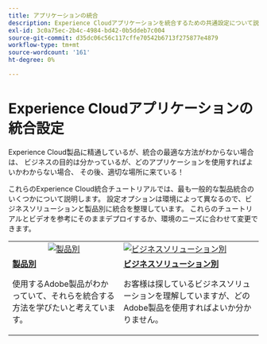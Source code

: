 ```yaml
---
title: アプリケーションの統合
description: Experience Cloudアプリケーションを統合するための共通設定について説明します。 Adobeのクラス最高のエンタープライズ製品が、ビジネス上の課題への取り組みにどのように役立つかをご確認ください。
exl-id: 3c0a75ec-2b4c-4984-bd42-0b5ddeb7c004
source-git-commit: d35dc06c56c117cffe70542b6713f275877e4879
workflow-type: tm+mt
source-wordcount: '161'
ht-degree: 0%

---
```


# Experience Cloudアプリケーションの統合設定

Experience Cloud製品に精通しているが、統合の最適な方法がわからない場合は、 ビジネスの目的は分かっているが、どのアプリケーションを使用すればよいかわからない場合、 その後、適切な場所に来ている！

これらのExperience Cloud統合チュートリアルでは、最も一般的な製品統合のいくつかについて説明します。 設定オプションは環境によって異なるので、ビジネスソリューションと製品別に統合を整理しています。 これらのチュートリアルとビデオを参考にそのままデプロイするか、環境のニーズに合わせて変更できます。

<table>
<tr>
   <td style="vertical-align: middle; text-align: center;">
      <a  href="./integrations-between-applications/overview.md"><img alt="製品別" src="https://cdn.experienceleague.adobe.com/thumb/by-product.png?lang=ja"/></a>
   </td>
   <td>
      <a  href="./solution-categories/overview.md"><img alt="ビジネスソリューション別" src="https://cdn.experienceleague.adobe.com/thumb/by-solution.png?lang=ja"/></a>
   </td>  
</tr>
<tr>
   <td>
      <div><strong><a href="./integrations-between-applications/overview.md"> 製品別 </a></strong></div>
      <p>
        使用するAdobe製品がわかっていて、それらを統合する方法を学びたいと考えています。
      </p>
   </td>
   <td>
      <div><strong><a href="./solution-categories/overview.md"> ビジネスソリューション別 </a></strong></div>
      <p>
        お客様は探しているビジネスソリューションを理解していますが、どのAdobe製品を使用すればよいか分かりません。
      </p>
   </td>  
</tr>   
</table>
